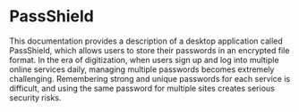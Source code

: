 # PassShield

This documentation provides a description of a desktop application called PassShield, which allows users to store their passwords in an encrypted file format. In the era of digitization, when users sign up and log into multiple online services daily, managing multiple passwords becomes extremely challenging. Remembering strong and unique passwords for each service is difficult, and using the same password for multiple sites creates serious security risks.
